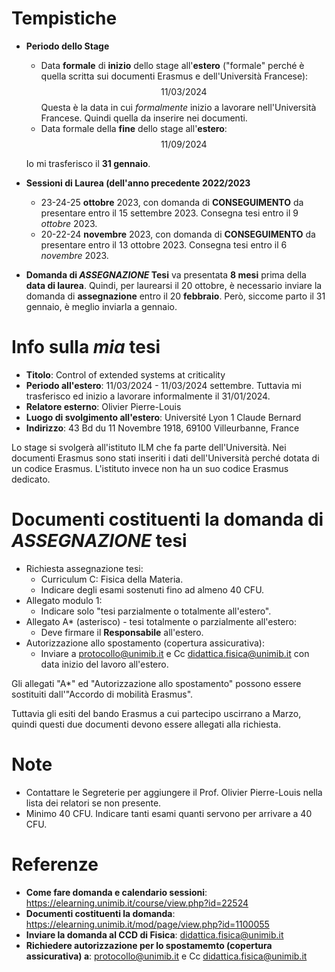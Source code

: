 # Tempistiche
- **Periodo dello Stage**
    - Data **formale** di **inizio** dello stage all'**estero** ("formale" perché è quella scritta sui documenti Erasmus e dell'Università Francese): $$11/03/2024$$
Questa è la data in cui _formalmente_ inizio a lavorare nell'Università Francese. Quindi quella da inserire nei documenti.
    - Data formale della **fine** dello stage all'**estero**:
    $$11/09/2024$$

    
    Io mi trasferisco il **31 gennaio**.
- **Sessioni di Laurea (dell'anno precedente 2022/2023**
    - 23-24-25 **ottobre** 2023, con domanda di **CONSEGUIMENTO** da presentare entro il 15 settembre 2023. Consegna tesi entro il 9 _ottobre_ 2023.
    - 20-22-24 **novembre** 2023, con domanda di **CONSEGUIMENTO** da presentare entro il 13 ottobre 2023. Consegna tesi entro il 6 _novembre_ 2023.

- **Domanda di _ASSEGNAZIONE_ Tesi** va presentata **8 mesi** prima della **data di laurea**. 
    Quindi, per laurearsi il 20 ottobre, è necessario inviare la domanda di **assegnazione** entro il 20 **febbraio**. Però, siccome parto il 31 gennaio, è meglio inviarla a gennaio.

# Info sulla **_mia_** tesi
- **Titolo**:  Control of extended systems at criticality
- **Periodo all'estero**: 11/03/2024 - 11/03/2024 settembre. Tuttavia mi trasferisco ed inizio a lavorare informalmente il 31/01/2024.
- **Relatore esterno**: Olivier Pierre-Louis
- **Luogo di svolgimento all'estero**: Université Lyon 1 Claude Bernard
- **Indirizzo**: 43 Bd du 11 Novembre 1918, 69100 Villeurbanne, France

Lo stage si svolgerà all'istituto ILM che fa parte dell'Università. Nei documenti Erasmus sono stati inseriti i dati dell'Università perché dotata di un codice Erasmus. L'istituto invece non ha un suo codice Erasmus dedicato.

# Documenti costituenti la domanda di **_ASSEGNAZIONE_** tesi
- Richiesta assegnazione tesi:
    - Curriculum C: Fisica della Materia.
    - Indicare degli esami sostenuti fino ad almeno 40 CFU.
- Allegato modulo 1:
    - Indicare solo "tesi parzialmente o totalmente all'estero".
- Allegato A* (asterisco) - tesi totalmente o parzialmente all'estero:
    - Deve firmare il **Responsabile** all'estero.
- Autorizzazione allo spostamento (copertura assicurativa):
    - Inviare a protocollo@unimib.it e Cc didattica.fisica@unimib.it con data inizio del lavoro all'estero.

Gli allegati "A*" ed "Autorizzazione allo spostamento" possono essere sostituiti dall'"Accordo di mobilità Erasmus".

Tuttavia gli esiti del bando Erasmus a cui partecipo uscirrano a Marzo, quindi questi due documenti devono essere allegati alla richiesta.


# Note
- Contattare le Segreterie per aggiungere il Prof. Olivier Pierre-Louis nella lista dei relatori se non presente.
- Minimo 40 CFU. Indicare tanti esami quanti servono per arrivare a 40 CFU.

# Referenze
- **Come fare domanda e calendario sessioni**: https://elearning.unimib.it/course/view.php?id=22524
- **Documenti costituenti la domanda**: https://elearning.unimib.it/mod/page/view.php?id=1100055
- **Inviare la domanda al CCD di Fisica**: didattica.fisica@unimib.it
- **Richiedere autorizzazione per lo spostamemto (copertura assicurativa) a**:  protocollo@unimib.it e Cc didattica.fisica@unimib.it
